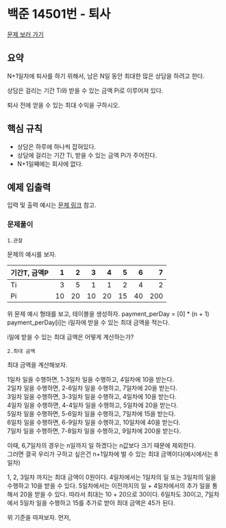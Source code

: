 # 백준 14501번 - 퇴사

[문제 보러 가기](https://www.acmicpc.net/problem/14501)

## 요약

N+1일차에 퇴사를 하기 위해서, 남은 N일 동안 최대한 많은 상담을 하려고 한다.

상담은 걸리는 기간 Ti와 받을 수 있는 금액 Pi로 이루어져 있다.

퇴사 전에 얻을 수 있는 최대 수익을 구하시오.

## 핵심 규칙

- 상담은 하루에 하나씩 잡혀있다.
- 상담에 걸리는 기간 Ti, 받을 수 있는 금액 Pi가 주어진다.
- N+1일째에는 회사에 없다.

## 예제 입출력

입력 및 출력 예시는 [문제 링크](https://www.acmicpc.net/problem/14501) 참고.

### 문제풀이

`1.관찰`

문제의 예시를 보자.

|기간T, 금액P|   1|   2|   3|   4|   5|   6|   7|
|:--------|---:|---:|---:|---:|---:|---:|---:|
|Ti       |3   |5   |1   |1   |2   |4   |2   |
|Pi       |10  |20  |10  |20  |15  |40  |200 |

위 문제 예시 형태를 보고, 테이블을 생성하자.
payment_perDay = [0] * (n + 1)
payment_perDay[i]는 i일자에 받을 수 있는 최대 금액을 적는다.

i일에 받을 수 있는 최대 금액은 어떻게 계산하는가?

`2.최대 금액`

최대 금액을 계산해보자.

1일차 일을 수행하면, 1-3일차 일을 수행하고, 4일차에 10을 받는다.  
2일차 일을 수행하면, 2-6일차 일을 수행하고, 7일차에 20을 받는다.  
3일차 일을 수행하면, 3-3일차 일을 수행하고, 4일차에 10을 받는다.  
4일차 일을 수행하면, 4-4일차 일을 수행하고, 5일차에 20을 받는다.  
5일차 일을 수행하면, 5-6일차 일을 수행하고, 7일차에 15을 받는다.  
6일차 일을 수행하면, 6-9일차 일을 수행하고, 10일차에 40을 받는다.  
7일차 일을 수행하면, 7-8일차 일을 수행하고, 9일차에 200을 받는다.  

이때, 6,7일차의 경우는 n일까지 일 하겠다는 n값보다 크기 때문에 제외한다.  
그러면 결국 우리가 구하고 싶은건 n+1일차에 벌 수 있는 최대 금액이다(예시에서는 8일차)

1, 2, 3일차 까지는 최대 금액이 0원이다.
4일차에서는 1일차의 일 또는 3일차의 일을 수행하고 10을 받을 수 있다.
5일차에서는 이전까지의 일 + 4일차에서의 추가 일을 통해서 20을 받을 수 있다. 따라서 최대는 10 + 20으로 30이다.
6일차도 30이고, 7일차에서 5일차 일을 수행하고 15를 추가로 받아 최대 금액은 45가 된다.

위 기준을 따져보자.
먼저, 